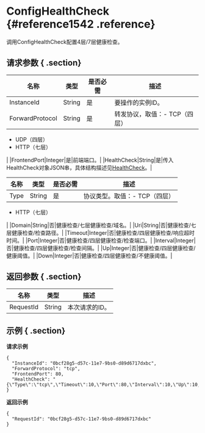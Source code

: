 # ConfigHealthCheck {#reference1542 .reference}

调用ConfigHealthCheck配置4层/7层健康检查。

## 请求参数 { .section}

|名称|类型|是否必需|描述|
|--|--|----|--|
|InstanceId|String|是|要操作的实例ID。|
|ForwardProtocol|String|是|转发协议，取值：-   TCP（四层）
-   UDP（四层）
-   HTTP（七层）

|
|FrontendPort|Integer|是|前端端口。|
|HealthCheck|String|是|传入HealthCheck对象JSON串，具体结构描述见[HealthCheck](#)。|

|名称|类型|是否必需|描述|
|--|--|----|--|
|Type|String|是|协议类型。取值：-   TCP（四层）
-   HTTP（七层）

|
|Domain|String|否|健康检查/七层健康检查/域名。|
|Uri|String|否|健康检查/七层健康检查/检查路径。|
|Timeout|Integer|否|健康检查/四层健康检查/响应超时时间。|
|Port|Integer|否|健康检查/四层健康检查/检查端口。|
|Interval|Integer|否|健康检查/四层健康检查/检查间隔。|
|Up|Integer|否|健康检查/四层健康检查/健康阈值。|
|Down|Integer|否|健康检查/四层健康检查/不健康阈值。|

## 返回参数 { .section}

|名称|类型|描述|
|--|--|--|
|RequestId|String|本次请求的ID。|

## 示例 { .section}

**请求示例**

```
{
  "InstanceId": "0bcf28g5-d57c-11e7-9bs0-d89d6717dxbc",
  "ForwardProtocol": "tcp",
  "FrontendPort": 80,
  "HealthCheck": "{\"Type\":\"tcp\",\"Timeout\":10,\"Port\":80,\"Interval\":10,\"Up\":10,\"Down\":40}"
}

```

**返回示例**

```
{
  "RequestId": "0bcf28g5-d57c-11e7-9bs0-d89d6717dxbc"
}

```

